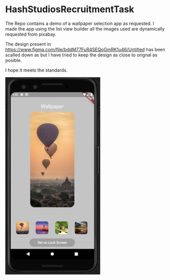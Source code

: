 # HashStudiosRecruitmentTask
The Repo contains a demo of a wallpaper selection app as requested. I made the app using the list view builder all the images used are dynamically requested from pixabay. 

The design present in https://www.figma.com/file/bddM77FuR4SEQoGmRK1u46/Untitled has been scalled down as but I have tried to keep the design as close to orignal as posible.

I hope it meets the standards.

![alt text](https://github.com/rudranshawasthi/HashStudiosRecruitmentTask/blob/master/initial.PNG)
